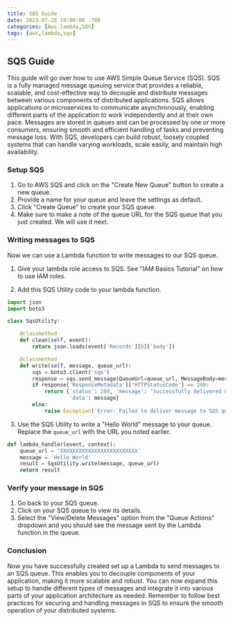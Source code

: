 ```yaml
---
title: SQS Guide
date: 2023-07-28 10:00:00 -700
categories: [Aws-lambda,SQS]
tags: [aws,lambda,sqs]
---
```


## SQS Guide
This guide will go over how to use AWS Simple Queue Service (SQS). SQS is a fully managed message queuing service that provides a reliable, scalable, and cost-effective way to decouple and distribute messages between various components of distributed applications. SQS allows applications or microservices to communicate asynchronously, enabling different parts of the application to work independently and at their own pace. Messages are stored in queues and can be processed by one or more consumers, ensuring smooth and efficient handling of tasks and preventing message loss. With SQS, developers can build robust, loosely coupled systems that can handle varying workloads, scale easily, and maintain high availability.

### Setup SQS
1. Go to AWS SQS and click on the "Create New Queue" button to create a new queue.
2. Provide a name for your queue and leave the settings as default.
3. Click "Create Queue" to create your SQS queue.
4. Make sure to make a note of the queue URL for the SQS queue that you just created. We will use it next.

### Writing messages to SQS
Now we can use a Lambda function to write messages to our SQS queue.

1. Give your lambda role access to SQS. See "IAM Basics Tutorial" on how to use IAM roles.

2. Add this SQS Utility code to your lambda function.
```python
import json
import boto3

class SqsUtility:

	@classmethod
	def clean(self, event):
		return json.loads(event['Records'][0]['body'])

	@classmethod
	def write(self, message, queue_url):
		sqs = boto3.client('sqs')
		response = sqs.send_message(QueueUrl=queue_url, MessageBody=message)
		if response['ResponseMetadata']['HTTPStatusCode'] == 200:
			return {'status': 200, 'message': 'Successfully delivered message to SQS queue.',
					'data': message}
		else:
			raise Exception('Error: Failed to deliver message to SQS queue.')
```

3. Use the SQS Utility to write a "Hello World" message to your queue. Replace the ```queue_url``` with the URL you noted earlier.
```python
def lambda_handler(event, context):
	queue_url = 'XXXXXXXXXXXXXXXXXXXXXXXXX'
	message = 'Hello World'
	result = SqsUtility.write(message, queue_url)
	return result
```

### Verify your message in SQS
1. Go back to your SQS queue.
2. Click on your SQS queue to view its details.
3. Select the "View/Delete Messages" option from the "Queue Actions" dropdown and you should see the message sent by the Lambda function in the queue.

### Conclusion
Now you have successfully created set up a Lambda to send messages to an SQS queue. This enables you to decouple components of your application, making it more scalable and robust. You can now expand this setup to handle different types of messages and integrate it into various parts of your application architecture as needed. Remember to follow best practices for securing and handling messages in SQS to ensure the smooth operation of your distributed systems.